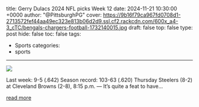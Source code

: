 title: Gerry Dulacs 2024 NFL picks Week 12
date: 2024-11-21 10:30:00 +0000
author: "@PittsburghPG"
cover: https://9b16f79ca967fd0708d1-2713572fef44aa49ec323e813b06d2d9.ssl.cf2.rackcdn.com/600x_a4-3_cTC/bengals-chargers-football-1732140015.jpg
draft: false
top: false
type: post
hide: false
toc: false
tags:
  - Sports
categories:
  - sports
---

![](https://9b16f79ca967fd0708d1-2713572fef44aa49ec323e813b06d2d9.ssl.cf2.rackcdn.com/600x_a4-3_cTC/bengals-chargers-football-1732140015.jpg)

Last week: 9-5 (.642) Season record: 103-63 (.620) Thursday Steelers (8-2) at Cleveland Browns (2-8), 8:15 p.m. — It’s quite a feat to have...

[read more](https://www.post-gazette.com/sports/steelers/2024/11/21/nfl-week-12-picks-predictions-analysis/stories/202411210064)
